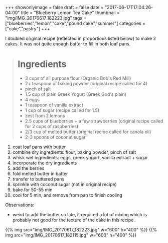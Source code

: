+++
showonlyimage = false
draft = false
date = "2017-06-17T17:04:26-04:00"
title = "Blueberry Lemon Tea Cake"
thumbnail = "img/IMG_20170617_182223.jpg"
tags = ["blueberries","lemon","cake","pound cake","summer"]
categories = ["cake","pastry"]
+++

I doubled original recipe (reflected in proportions listed below) to make 2 cakes. It was not quite enough batter to fill in both loaf pans.

> # Ingredients
>
> * 3 cups of all purpose flour (Organic Bob's Red Mill)
> * 2+ teaspoon of baking powder (original recipe called for 4)
> * pinch of salt
> * 1.5 cup of plain Greek Yogurt (Greek God's plain)
> * 4 eggs
> * 1 teaspoon of vanilla extract
> * 1 cup of sugar (recipe called for 1.5)
> * zest from 2 lemons
> * 2.5 cups of blueberries + a few strawberries (original recipe called for 2 cups of raspberries)
> * 2/3 cup of melted butter (original recipe called for canola oil)
> * 2-3 spoons of coconut sugar


1. coat loaf pans with butter
2. combine dry ingredients: flour, baking powder, pinch of salt
3. whisk wet ingredients: eggs, greek yogurt, vanilla extract + sugar
4. incorporate the dry ingredients
5. add the berries
6. fold melted butter in batter
6. transfer to buttered pans
7. sprinkle with coconut sugar (not in original recipe)
7. bake for 50-55 min
8. cool for 5 min, and remove from pan to finish cooling

Observations:

* weird to add the butter so late, it required a lot of mixing which is probably not good for the texture of the cake in this recipe.


{{% img src="img/IMG_20170617_182223.jpg" w="600" h="400" %}}
{{% img src="img/IMG_20170617_182115.jpg" w="600" h="400" %}}
